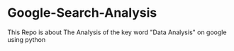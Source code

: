 # Google-Search-Analysis
This Repo is about The Analysis of the key word "Data Analysis" on google using python
